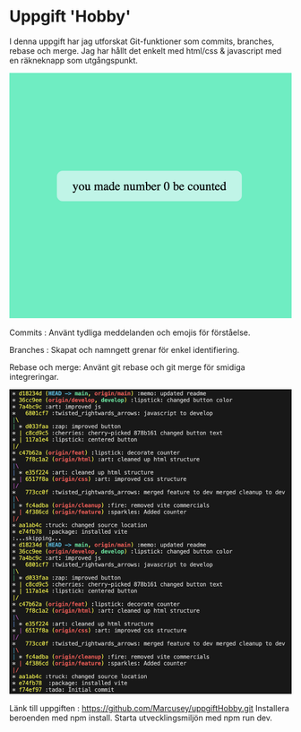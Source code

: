# Uppgift 'Hobby'

I denna uppgift har jag utforskat Git-funktioner som commits, branches, rebase och merge.
Jag har hållt det enkelt med html/css & javascript med en räkneknapp som utgångspunkt.

![bild](/pics/counter%20btn.png)

Commits :
Använt tydliga meddelanden och emojis för förståelse.

Branches :
Skapat och namngett grenar för enkel identifiering.

Rebase och merge:
Använt git rebase och git merge för smidiga integreringar.

![bild](/pics/git%20log%20graph.png)

Länk till uppgiften : https://github.com/Marcusey/uppgiftHobby.git
Installera beroenden med npm install.
Starta utvecklingsmiljön med npm run dev.